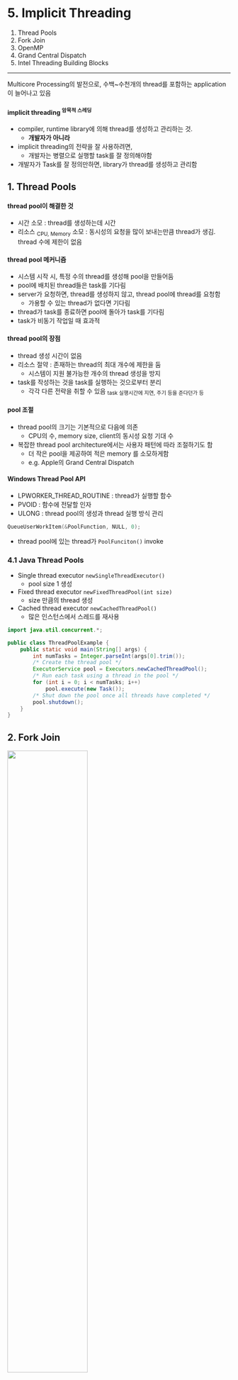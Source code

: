 # 5. Implicit Threading

1. Thread Pools
2. Fork Join
3. OpenMP
4. Grand Central Dispatch
5. Intel Threading Building Blocks

---

Multicore Processing의 발전으로, 수백~수천개의 thread를 포함하는 application이 늘어나고 있음

#### implicit threading <sup>암묵적 스레딩</sup>

- compiler, runtime library에 의해 thread를 생성하고 관리하는 것.
    - **개발자가 아니라**
- implicit threading의 전략을 잘 사용하려면,
    - 개발자는 병렬으로 실행할 task를 잘 정의해야함
- 개발자가 Task를 잘 정의만하면, library가 thread를 생성하고 관리함

## 1. Thread Pools

#### thread pool이 해결한 것

- 시간 소모 : thread를 생성하는데 시간
- 리소스 <sub>CPU, Memory</sub> 소모 :  동시성의 요청을 많이 보내는만큼 thread가 생김. thread 수에 제한이 없음

#### thread pool 메커니즘

- 시스템 시작 시, 특정 수의 thread를 생성해 pool을 만들어둠
- pool에 배치된 thread들은 task를 기다림
- server가 요청하면, thread를 생성하지 않고, thread pool에 thread를 요청함
    - 가용할 수 있는 thread가 없다면 기다림
- thread가 task를 종료하면 pool에 돌아가 task를 기다림
- task가 비동기 작업일 때 효과적

#### thread pool의 장점

- thread 생성 시간이 없음
- 리소스 절약 : 존재하는 thread의 최대 개수에 제한을 둠
    - 시스템이 지원 불가능한 개수의 thread 생성을 방지
- task를 작성하는 것을 task를 실행하는 것으로부터 분리
    - 각각 다른 전략을 취할 수 있음 <sub>task 실행시간에 지연, 주기 등을 준다던가 등<sub>

#### pool 조절

- thread pool의 크기는 기본적으로 다음에 의존
    - CPU의 수, memory size, client의 동시성 요청 기대 수
- 복잡한 thread pool architecture에서는 사용자 패턴에 따라 조절하기도 함
    - 더 작은 pool을 제공하여 적은 memory 를 소모하게함
    - e.g. Apple의 Grand Central Dispatch

#### Windows Thread Pool API

- LPWORKER_THREAD_ROUTINE : thread가 실행할 함수
- PVOID : 함수에 전달할 인자
- ULONG : thread pool의 생성과 thread 실행 방식 관리

```c
QueueUserWorkItem(&PoolFunction, NULL, 0);
```

- thread pool에 있는 thread가 `PoolFunciton()` invoke

### 4.1 Java Thread Pools

- Single thread executor `newSingleThreadExecutor()`
    - pool size 1 생성
- Fixed thread executor `newFixedThreadPool(int size)`
    - size 만큼의 thread 생성
- Cached thread executor `newCachedThreadPool()`
    - 많은 인스턴스에서 스레드를 재사용

```java
import java.util.concurrent.*;

public class ThreadPoolExample {
    public static void main(String[] args) {
        int numTasks = Integer.parseInt(args[0].trim());
        /* Create the thread pool */
        ExecutorService pool = Executors.newCachedThreadPool();
        /* Run each task using a thread in the pool */
        for (int i = 0; i < numTasks; i++)
            pool.execute(new Task());
        /* Shut down the pool once all threads have completed */
        pool.shutdown();
    }
}
```

## 2. Fork Join

<img src="img.png"  width="60%"/>

- forks : main parent thread가 자식 thread를 생성하고 자식 thread의 종료를 기다림
- join : 자식 thread 가 task 완료되면 parent thread에 join
- synchronous model이지만 implicit threading 구현 가능
- thread pool을 synchronous로 구현함

### 2.1 Fork Join in Java <sub>java 1.7 이상</sub>

<img src="img_1.png"  width="60%"/>

- Java의 fork-join library는 divide-and-conquer algorithms <sub>QuickSort, MergeSort</sub>에 사용될 수 있음
- work stealing algorithm을 통해 부하 균형을 맞춤
    - `ForkJoinPool`마다 작업 큐를 사용하여 fork된 task를 관리
    - 큐가 비어있다면 다른 스레드의 큐에서 task를 가져와 실행

````
Task(problem)
  if problem is small enough
    solve the problem directly
  else
    subtask1 = fork(new Task(subset of problem)
    subtask2 = fork(new Task(subset of problem)
    result1 = join(subtask1)
    result2 = join(subtask2)
    return combined results
````

<details>
    <summary>작성 예시</summary>

```java
ForkJoinPool pool=new ForkJoinPool();
// array contains the integers to be summed
        int[]array=new int[SIZE];
        SumTask task=new SumTask(0,SIZE-1,array);
        int sum=pool.invoke(task);

import java.util.concurrent.*;

public class SumTask extends RecursiveTask<Integer> {
    static final int THRESHOLD = 1000;
    private int begin;
    private int end;
    private int[] array;

    public SumTask(int begin, int end, int[] array) {
        this.begin = begin;
        this.end = end;
        this.array = array;
    }

    protected Integer compute() {
        if (end - begin < THRESHOLD) {
            int sum = 0;
            for (int i = begin; i <= end; i++)
                sum += array[i];
            return sum;
        } else {
            int mid = (begin + end) / 2;
            SumTask leftTask = new SumTask(begin, mid, array);
            SumTask rightTask = new SumTask(mid + 1, end, array);
            leftTask.fork();
            rightTask.fork();
            return rightTask.join() + leftTask.join();
        }
    }
}
```

<img src="img_2.png"  width="40%"/>

</details>

## 3. OpenMP

- C, C++ 로 작성된 컴파일러 지시문, API
- shared memory 환경에서 parallelism을 위한 library즈
- parallel region
    - 병렬 실행하려는 코드블럭
    - OpenMAp 런타임 라이브러리에 해당 영역을 병렬로 실행

```c
#include <omp.h>
#include <stdio.h>
int main(int argc, char *argv[])
{
  /* sequential code */
  
  #pragma omp parallel
  {
    printf("I am a parallel region.");
  }
  /* sequential code */
  
  return 0;
}
```

- `#pragma omp parallel` : parallel region 시작
    - core 수 만큼 thread를 생성함 <sub>dual-core 면 2개의 thread</sub>
- `#pragma omp parallel for` : parallel region 내에서 반복문 for를 병렬로 실행

## 4. Grand Central Dispatch <sup>GCD</sup>

- Apple의 macOS, ios OS에서 사용
- run-time library + API + language extensions
- 개발자가 task를 정의하고, 병렬로 실행 가능하게 함

#### dispatch queue

- GCD는 dispatch queue를 사용하여 task를 scheduling
- serial queue <sup>private dispatch queue</sup>
    - FIFO
    - Task가 dequeue되면 다른 task가 dequeue될기 전까지 반드시 실행을 완료해야함
    - main queue : 모든 process가 가지는 고유의 serial queue
    - 순차적인 task를 실행해야하는 경우 사용
- concurrent queue <sup>global dispatch queue</sup>
    - FIFO
    - 동시에 여러 task가 dequeue될 수 있음 : 병렬 실행이 가능

#### concurrent queue의 class

- QOS_CLASS_USER_INTERACTIVE : user-interactive class
    - 사용자와 상호작용하는 task 담당, user interface, event handling
    - 이 class의 작업량이 적은 것이 중요
- QOS_CLASS_USER_INITIATED : user-initiated class
    - user-interactive와 비슷
    - 더 긴 시간이 필요한 작업을 담당 <sub>networking, file I/O</sub>
- QOS_CLASS_UTILTY : utility class
    - 더 긴 작업을 수행하지만, 즉각적인 result를 반환하지 않음
    - data import
- QOS_CLASS_BACKGROUND : background class
    - 사용자가 직접적으로 인지하지 않고, 시간이 중요치 않음
    - indexing mailbox, backup

## 5. Intel Threading Building Blocks <sup>TBB</sup>

- C++ parallel application을 위한 library
- task scheduler는 로드밸런싱을 제공하고, 캐시를 인식하여 캐시메모리에 있을 것 같은 작업을 우선처리
- 상호 배제 locking, 원자적 연산, 병렬 반복문 구조를 지원
- 병렬화해야하는 TASK의 개수 지정 필요 없음
    - core수를 명시하지 않아도 알아서 thread를 생성함

````
parallel for (range body )
````

- `range` : 반복되어야하는 요소의 범위
- `body` : 반복문의 본문

````
for (int i = 0; i < n; i++) {
    apply(v[i]);
}

parallel for (size t(0), n, [=](size t i) {apply(v[i]);});
````
